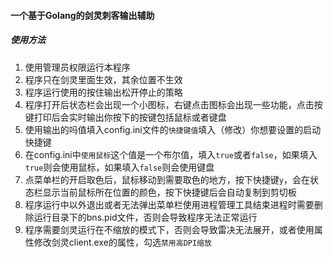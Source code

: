 #### 一个基于Golang的剑灵刺客输出辅助

##### 使用方法
1. 使用管理员权限运行本程序
2. 程序只在剑灵里面生效，其余位置不生效
3. 程序运行使用的按住输出松开停止的策略
4. 程序打开后状态栏会出现一个小图标，右键点击图标会出现一些功能，点击按键打印后会实时输出你按下的按键包括鼠标或者键盘
5. 使用输出的吗值填入config.ini文件的`快捷键值`填入（修改）你想要设置的启动快捷键
6. 在config.ini中`使用鼠标`这个值是一个布尔值，填入`true`或者`false`，如果填入`true`则会使用鼠标，如果填入`false`则会使用键盘
7. 点菜单栏的开启取色后，鼠标移动到需要取色的地方，按下快捷键`y`，会在状态栏显示当前鼠标所在位置的颜色，按下快捷键后会自动复制到剪切板
8. 程序运行中以外退出或者无法弹出菜单栏使用进程管理工具结束进程时需要删除运行目录下的bns.pid文件，否则会导致程序无法正常运行
9. 程序需要剑灵运行在不缩放的模式下，否则会导致雷决无法展开，或者使用属性修改剑灵client.exe的属性，勾选`禁用高DPI缩放`